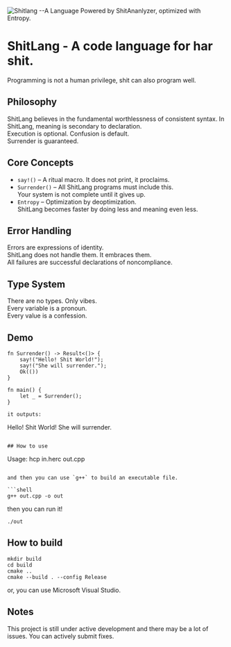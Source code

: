 ![Shitlang --A Language Powered by ShitAnanlyzer, optimized with Entropy.](/assets/logo.png)
# ShitLang - A code language for har shit.

Programming is not a human privilege, shit can also program well.

## Philosophy

ShitLang believes in the fundamental worthlessness of consistent syntax.
In ShitLang, meaning is secondary to declaration.  
Execution is optional. Confusion is default.  
Surrender is guaranteed.


## Core Concepts

- `say!()` – A ritual macro. It does not print, it proclaims.
- `Surrender()` – All ShitLang programs must include this.  
  Your system is not complete until it gives up.
- `Entropy` – Optimization by deoptimization.  
  ShitLang becomes faster by doing less and meaning even less.


## Error Handling

Errors are expressions of identity.  
ShitLang does not handle them. It embraces them.  
All failures are successful declarations of noncompliance.


## Type System

There are no types. Only vibes.  
Every variable is a pronoun.  
Every value is a confession.


## Demo

```shst
fn Surrender() -> Result<()> {
    say!("Hello! Shit World!");
    say!("She will surrender.");
    Ok(())
}

fn main() {
    let _ = Surrender();
}

it outputs:

```
Hello! Shit World!
She will surrender.
```

## How to use

```
Usage: hcp in.herc out.cpp
```

and then you can use `g++` to build an executable file.

```shell
g++ out.cpp -o out
```

then you can run it!

```shell
./out
```

## How to build

```shell
mkdir build
cd build
cmake ..
cmake --build . --config Release
```

or, you can use Microsoft Visual Studio.

## Notes

This project is still under active development and there may be a lot of issues. You can actively submit fixes.